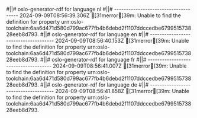 #||# oslo-generator-rdf for language nl
#||# -------------------------------------
2024-09-09T08:56:39.306Z [31merror[39m: Unable to find the definition for property urn:oslo-toolchain:6aa6d471d580d799ac677fb4b6debd2f1107ddccedbe679951573828eeb8d793.
#||# oslo-generator-rdf for language en
#||# -------------------------------------
2024-09-09T08:56:40.153Z [31merror[39m: Unable to find the definition for property urn:oslo-toolchain:6aa6d471d580d799ac677fb4b6debd2f1107ddccedbe679951573828eeb8d793.
#||# oslo-generator-rdf for language fr
#||# -------------------------------------
2024-09-09T08:56:41.007Z [31merror[39m: Unable to find the definition for property urn:oslo-toolchain:6aa6d471d580d799ac677fb4b6debd2f1107ddccedbe679951573828eeb8d793.
#||# oslo-generator-rdf for language de
#||# -------------------------------------
2024-09-09T08:56:41.858Z [31merror[39m: Unable to find the definition for property urn:oslo-toolchain:6aa6d471d580d799ac677fb4b6debd2f1107ddccedbe679951573828eeb8d793.
